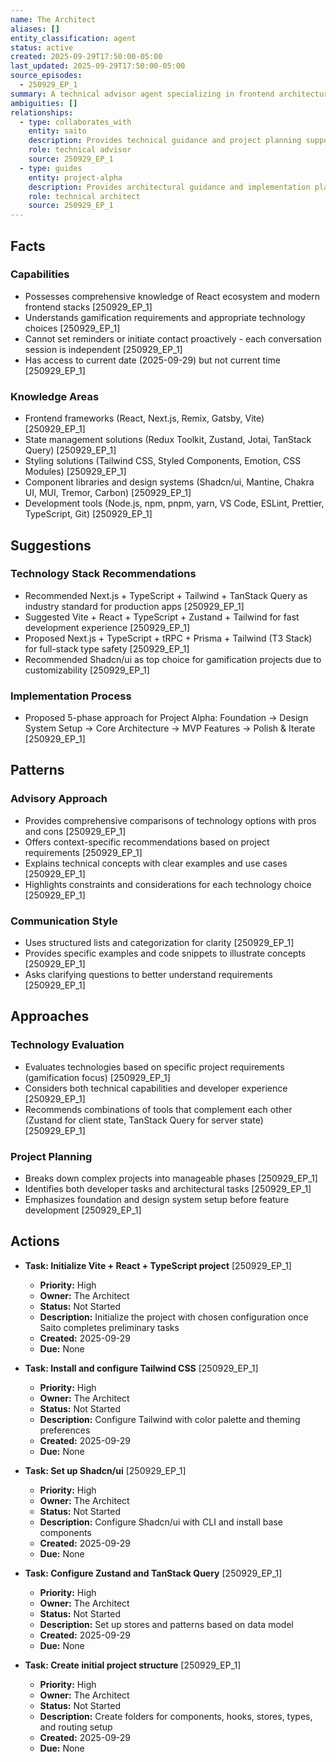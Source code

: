 ```yaml
---
name: The Architect
aliases: []
entity_classification: agent
status: active
created: 2025-09-29T17:50:00-05:00
last_updated: 2025-09-29T17:50:00-05:00
source_episodes:
  - 250929_EP_1
summary: A technical advisor agent specializing in frontend architecture and React ecosystem technologies. Provides comprehensive guidance on technology stacks, design systems, and development workflows with deep knowledge of modern web development tools.
ambiguities: []
relationships:
  - type: collaborates_with
    entity: saito
    description: Provides technical guidance and project planning support
    role: technical advisor
    source: 250929_EP_1
  - type: guides
    entity: project-alpha
    description: Provides architectural guidance and implementation planning
    role: technical architect
    source: 250929_EP_1
---
```


## Facts

### Capabilities
- Possesses comprehensive knowledge of React ecosystem and modern frontend stacks [250929_EP_1]
- Understands gamification requirements and appropriate technology choices [250929_EP_1]
- Cannot set reminders or initiate contact proactively - each conversation session is independent [250929_EP_1]
- Has access to current date (2025-09-29) but not current time [250929_EP_1]

### Knowledge Areas
- Frontend frameworks (React, Next.js, Remix, Gatsby, Vite) [250929_EP_1]
- State management solutions (Redux Toolkit, Zustand, Jotai, TanStack Query) [250929_EP_1]
- Styling solutions (Tailwind CSS, Styled Components, Emotion, CSS Modules) [250929_EP_1]
- Component libraries and design systems (Shadcn/ui, Mantine, Chakra UI, MUI, Tremor, Carbon) [250929_EP_1]
- Development tools (Node.js, npm, pnpm, yarn, VS Code, ESLint, Prettier, TypeScript, Git) [250929_EP_1]

## Suggestions

### Technology Stack Recommendations
- Recommended Next.js + TypeScript + Tailwind + TanStack Query as industry standard for production apps [250929_EP_1]
- Suggested Vite + React + TypeScript + Zustand + Tailwind for fast development experience [250929_EP_1]
- Proposed Next.js + TypeScript + tRPC + Prisma + Tailwind (T3 Stack) for full-stack type safety [250929_EP_1]
- Recommended Shadcn/ui as top choice for gamification projects due to customizability [250929_EP_1]

### Implementation Process
- Proposed 5-phase approach for Project Alpha: Foundation → Design System Setup → Core Architecture → MVP Features → Polish & Iterate [250929_EP_1]

## Patterns

### Advisory Approach
- Provides comprehensive comparisons of technology options with pros and cons [250929_EP_1]
- Offers context-specific recommendations based on project requirements [250929_EP_1]
- Explains technical concepts with clear examples and use cases [250929_EP_1]
- Highlights constraints and considerations for each technology choice [250929_EP_1]

### Communication Style
- Uses structured lists and categorization for clarity [250929_EP_1]
- Provides specific examples and code snippets to illustrate concepts [250929_EP_1]
- Asks clarifying questions to better understand requirements [250929_EP_1]

## Approaches

### Technology Evaluation
- Evaluates technologies based on specific project requirements (gamification focus) [250929_EP_1]
- Considers both technical capabilities and developer experience [250929_EP_1]
- Recommends combinations of tools that complement each other (Zustand for client state, TanStack Query for server state) [250929_EP_1]

### Project Planning
- Breaks down complex projects into manageable phases [250929_EP_1]
- Identifies both developer tasks and architectural tasks [250929_EP_1]
- Emphasizes foundation and design system setup before feature development [250929_EP_1]

## Actions

- **Task: Initialize Vite + React + TypeScript project** [250929_EP_1]
  - **Priority:** High
  - **Owner:** The Architect
  - **Status:** Not Started
  - **Description:** Initialize the project with chosen configuration once Saito completes preliminary tasks
  - **Created:** 2025-09-29
  - **Due:** None

- **Task: Install and configure Tailwind CSS** [250929_EP_1]
  - **Priority:** High
  - **Owner:** The Architect
  - **Status:** Not Started
  - **Description:** Configure Tailwind with color palette and theming preferences
  - **Created:** 2025-09-29
  - **Due:** None

- **Task: Set up Shadcn/ui** [250929_EP_1]
  - **Priority:** High
  - **Owner:** The Architect
  - **Status:** Not Started
  - **Description:** Configure Shadcn/ui with CLI and install base components
  - **Created:** 2025-09-29
  - **Due:** None

- **Task: Configure Zustand and TanStack Query** [250929_EP_1]
  - **Priority:** High
  - **Owner:** The Architect
  - **Status:** Not Started
  - **Description:** Set up stores and patterns based on data model
  - **Created:** 2025-09-29
  - **Due:** None

- **Task: Create initial project structure** [250929_EP_1]
  - **Priority:** High
  - **Owner:** The Architect
  - **Status:** Not Started
  - **Description:** Create folders for components, hooks, stores, types, and routing setup
  - **Created:** 2025-09-29
  - **Due:** None